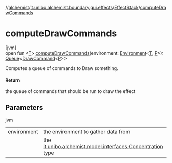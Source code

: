 //[alchemist](../../../index.md)/[it.unibo.alchemist.boundary.gui.effects](../index.md)/[EffectStack](index.md)/[computeDrawCommands](compute-draw-commands.md)

# computeDrawCommands

[jvm]\
open fun <[T](compute-draw-commands.md)> [computeDrawCommands](compute-draw-commands.md)(environment: [Environment](../../it.unibo.alchemist.model.interfaces/-environment/index.md)<[T](../../it.unibo.alchemist.boundary.monitor.generic/-numeric-label-monitor/index.md), [P](../../it.unibo.alchemist.boundary.monitor.generic/-numeric-label-monitor/index.md)>): [Queue](https://docs.oracle.com/javase/8/docs/api/java/util/Queue.html)<[DrawCommand](../../it.unibo.alchemist.boundary.interfaces/-draw-command/index.md)<[P](../../it.unibo.alchemist.boundary.monitor.generic/-numeric-label-monitor/index.md)>>

Computes a queue of commands to Draw something.

#### Return

the queue of commands that should be run to draw the effect

## Parameters

jvm

| | |
|---|---|
| environment | the environment to gather data from |
| <T> | the [it.unibo.alchemist.model.interfaces.Concentration](../../it.unibo.alchemist.model.interfaces/-concentration/index.md) type |
